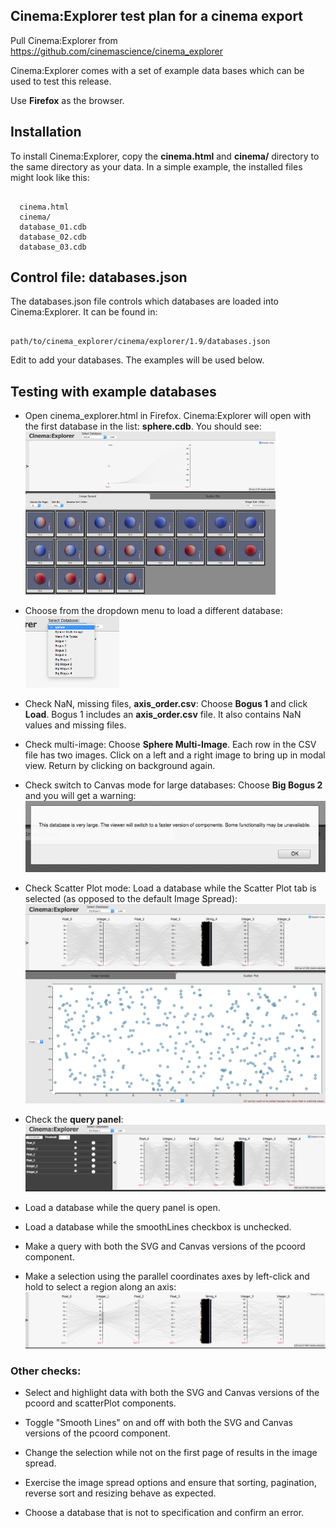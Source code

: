 Cinema:Explorer test plan for a cinema export
----------------------------------------------

Pull Cinema:Explorer from  https://github.com/cinemascience/cinema_explorer

Cinema:Explorer comes with a set of example data bases which can be used to test this release.

Use **Firefox** as the browser.  

## Installation
To install Cinema:Explorer, copy the **cinema.html** and **cinema/**
directory to the same directory as your data. In a simple example, the installed files might look like this:

```

  cinema.html
  cinema/
  database_01.cdb
  database_02.cdb
  database_03.cdb

```

## Control file: databases.json

The databases.json file controls which databases are loaded into Cinema:Explorer.  It can be found in:

```

path/to/cinema_explorer/cinema/explorer/1.9/databases.json

```
Edit to add your databases.  The examples will be used below.

## Testing with example databases
- Open cinema_explorer.html in Firefox.  Cinema:Explorer will open with the first database in the list: **sphere.cdb**.  You should see: ![sphere.png](figures/sphere.png)

- Choose from the dropdown menu to load a different database: ![dropdownMenu.png](figures/dropdownMenu.png)

- Check NaN, missing files, **axis_order.csv**:  Choose **Bogus 1** and click **Load**.  Bogus 1 includes an **axis_order.csv** file. It also contains NaN values and missing files.

- Check multi-image: Choose **Sphere Multi-Image**.  Each row in the CSV file has two images.  Click on a left and a right image to bring up in modal view.  Return by clicking on background again.  

- Check switch to Canvas mode for large databases: Choose **Big Bogus 2** and you will get a warning:  ![warningLarge.png](figures/warningLarge.png)

- Check Scatter Plot mode: Load a database while the Scatter Plot tab is selected (as opposed to the default Image Spread):
![scatterplot.png](figures/scatterplot.png)

- Check the **query panel**: ![queryPanel.png](figures/queryPanel.png)

- Load a database while the query panel is open.

- Load a database while the smoothLines checkbox is unchecked.

- Make a query with both the SVG and Canvas versions of the pcoord component.

- Make a selection using the parallel coordinates axes by left-click and hold to select a region along an axis: ![selection.png](figures/selection.png)

### Other checks:

- Select and highlight data with both the SVG and Canvas versions of the pcoord and scatterPlot components.

- Toggle "Smooth Lines" on and off with both the SVG and Canvas versions of the pcoord component.

- Change the selection while not on the first page of results in the image spread.

- Exercise the image spread options and ensure that sorting, pagination, reverse sort and resizing behave as expected.  

- Choose a database that is not to specification and confirm an error.  
